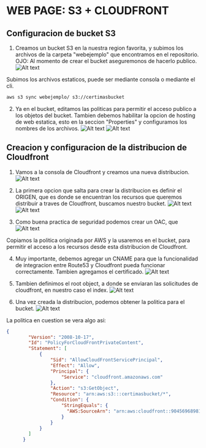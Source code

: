 # WEB PAGE: S3 + CLOUDFRONT
## Configuracion de bucket S3
1. Creamos un bucket S3 en la nuestra region favorita, y subimos los archivos de la carpeta "webejemplo" que encontramos en el repositorio.
OJO: Al momento de crear el bucket aseguremonos de hacerlo publico. 
![Alt text](image.png)

Subimos los archivos estaticos, puede ser mediante consola o mediante el cli.
```bash
aws s3 sync webejemplo/ s3://certimasbucket
```

2. Ya en el bucket, editamos las politicas para permitir el acceso publico a los objetos del bucket.
Tambien debemos habilitar la opcion de hosting de web estatica, esto en la seccion "Properties" y configuramos los nombres de los archivos.
![Alt text](image-1.png)
![Alt text](image-2.png)

## Creacion y configuracion de la distribucion de Cloudfront
1. Vamos a la consola de Cloudfront y creamos una nueva distribucion.
![Alt text](image-3.png)

2. La primera opcion que salta para crear la distribucion es definir el ORIGEN, que es donde se encuentran los recursos que queremos distribuir a traves de Cloudfront, buscamos nuestro bucket.
![Alt text](image-4.png)
![Alt text](image-5.png)

3. Como buena practica de seguridad podemos crear un OAC, que 
![Alt text](image-6.png)

Copiamos la politica originada por AWS y la usaremos en el bucket, para permitir el acceso a los recursos desde esta distribucion de Cloudfront.

4. Muy importante, debemos agregar un CNAME para que la funcionalidad de integracion entre Route53 y Cloudfront pueda funcionar correctamente. Tambien agregamos el certificado.
![Alt text](image-7.png)

5. Tambien definimos el root object, a donde se enviaran las solicitudes de cloudfront, en nuestro caso el index.
![Alt text](image-8.png)

6. Una vez creada la distribucion, podemos obtener la politica para el bucket.
![Alt text](image-9.png)

La politica en cuestion se vera algo asi: 
```json
{
        "Version": "2008-10-17",
        "Id": "PolicyForCloudFrontPrivateContent",
        "Statement": [
            {
                "Sid": "AllowCloudFrontServicePrincipal",
                "Effect": "Allow",
                "Principal": {
                    "Service": "cloudfront.amazonaws.com"
                },
                "Action": "s3:GetObject",
                "Resource": "arn:aws:s3:::certimasbucket/*",
                "Condition": {
                    "StringEquals": {
                      "AWS:SourceArn": "arn:aws:cloudfront::904569689818:distribution/E33CLWUJ1U9SUJ"
                    }
                }
            }
        ]
      }
```